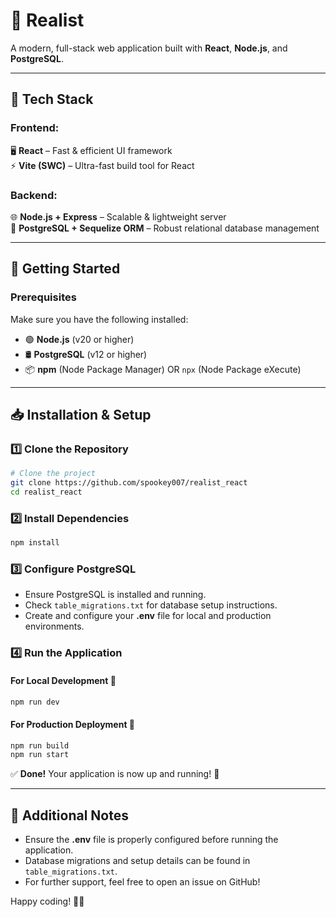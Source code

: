 # 🌟 Realist

A modern, full-stack web application built with **React**, **Node.js**, and **PostgreSQL**.

---

## 🚀 Tech Stack

### **Frontend:**  
🖥️ **React** – Fast & efficient UI framework  
⚡ **Vite (SWC)** – Ultra-fast build tool for React

### **Backend:**  
🌐 **Node.js + Express** – Scalable & lightweight server  
💾 **PostgreSQL + Sequelize ORM** – Robust relational database management

---

## 📌 Getting Started

### **Prerequisites**
Make sure you have the following installed:

- 🟢 **Node.js** (v20 or higher)
- 🛢️ **PostgreSQL** (v12 or higher)
- 📦 **npm** (Node Package Manager) OR `npx` (Node Package eXecute)

---

## 📥 Installation & Setup

### **1️⃣ Clone the Repository**
```bash
# Clone the project
git clone https://github.com/spookey007/realist_react
cd realist_react
```

### **2️⃣ Install Dependencies**
```bash
npm install
```

### **3️⃣ Configure PostgreSQL**
- Ensure PostgreSQL is installed and running.
- Check `table_migrations.txt` for database setup instructions.
- Create and configure your **.env** file for local and production environments.

### **4️⃣ Run the Application**
#### **For Local Development** 🌱
```bash
npm run dev
```
#### **For Production Deployment** 🚀
```bash
npm run build
npm run start
```

✅ **Done!** Your application is now up and running! 🎉

---

## 📖 Additional Notes
- Ensure the **.env** file is properly configured before running the application.
- Database migrations and setup details can be found in `table_migrations.txt`.
- For further support, feel free to open an issue on GitHub!

Happy coding! 🚀🔥

